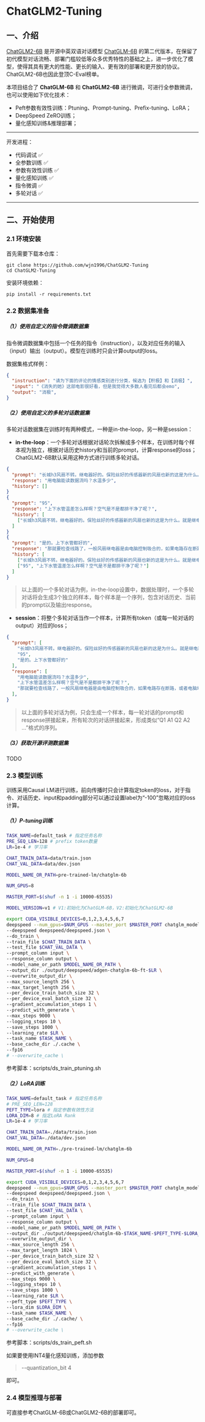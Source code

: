 # ChatGLM2-Tuning


## 一、介绍

[ChatGLM2-6B](https://github.com/THUDM/ChatGLM2-6B) 是开源中英双语对话模型 [ChatGLM-6B](https://github.com/THUDM/ChatGLM-6B) 的第二代版本，在保留了初代模型对话流畅、部署门槛较低等众多优秀特性的基础之上，进一步优化了模型，使得其具有更大的性能、更长的输入、更有效的部署和更开放的协议。ChatGLM2-6B也因此登顶C-Eval榜单。

本项目结合了 **ChatGLM-6B** 和 **ChatGLM2-6B** 进行微调，可进行全参数微调，也可以使用如下优化技术：
- Peft参数有效性训练：Ptuning、Prompt-tuning、Prefix-tuning、LoRA；
- DeepSpeed ZeRO训练；
- 量化感知训练&推理部署；

---

开发进程：
- 代码调试 ✅
- 全参数训练 ✅ 
- 参数有效性训练 ✅ 
- 量化感知训练 ✅ 
- 指令微调 ✅ 
- 多轮对话 ✅ 

---

## 二、开始使用
### 2.1 环境安装
首先需要下载本仓库：
```shell
git clone https://github.com/wjn1996/ChatGLM2-Tuning
cd ChatGLM2-Tuning
```

安装环境依赖：
```
pip install -r requirements.txt
```

### 2.2 数据集准备

##### （1）使用自定义的指令微调数据集

指令微调数据集中包括一个任务的指令（instruction），以及对应任务的输入（input）输出（output）。模型在训练时只会计算output的loss。

数据集格式样例：
```json
{
  "instruction": "请为下面的评论的情感类别进行分类，候选为【积极】和【消极】",
  "input": "《消失的她》这部电影很好看，但是我觉得大多数人看完后都会emo",
  "output": "消极",
}
```



##### （2）使用自定义的多轮对话数据集

多轮对话数据集在训练时有两种模式，一种是in-the-loop，另一种是session：
- **in-the-loop**：一个多轮对话根据对话轮次拆解成多个样本，在训练时每个样本视为独立，根据对话历史history和当前的prompt，计算response的loss；ChatGLM2-6B默认采用这种方式进行训练多轮对话。

```json
{
  "prompt": "长城h3风扇不转。继电器好的。保险丝好的传感器新的风扇也新的这是为什么。就是继电器缺一个信号线", 
  "response": "用电脑能读数据流吗？水温多少", 
  "history": []
}
{
  "prompt": "95", 
  "response": "上下水管温差怎么样啊？空气是不是都排干净了呢？", 
  "history": [
    ["长城h3风扇不转。继电器好的。保险丝好的传感器新的风扇也新的这是为什么。就是继电器缺一个信号线", "用电脑能读数据流吗？水温多少"]
  ]
}
{
  "prompt": "是的。上下水管都好的", 
  "response": "那就要检查线路了，一般风扇继电器是由电脑控制吸合的，如果电路存在断路，或者电脑坏了的话会出现继电器不吸合的情况！", 
  "history": [
    ["长城h3风扇不转。继电器好的。保险丝好的传感器新的风扇也新的这是为什么。就是继电器缺一个信号线", "用电脑能读数据流吗？水温多少"], 
    ["95", "上下水管温差怎么样啊？空气是不是都排干净了呢？"]
  ]
}
```
> 以上面的一个多轮对话为例，in-the-loop设置中，数据处理时，一个多轮对话将会生成3个独立的样本，每个样本是一个序列，包含对话历史、当前的prompt以及输出response。
- **session**：将整个多轮对话当作一个样本，计算所有token（或每一轮对话的output）对应的loss；

```json
{
  "prompt": [
    "长城h3风扇不转。继电器好的。保险丝好的传感器新的风扇也新的这是为什么。就是继电器缺一个信号线",
    "95",
    "是的。上下水管都好的"
  ],
  "response": [
    "用电脑能读数据流吗？水温多少",
    "上下水管温差怎么样啊？空气是不是都排干净了呢？",
    "那就要检查线路了，一般风扇继电器是由电脑控制吸合的，如果电路存在断路，或者电脑坏了的话会出现继电器不吸合的情况！"
  ],
}
```
> 以上面的多轮对话为例，只会生成一个样本，每一轮对话的prompt和response拼接起来，所有轮次的对话拼接起来，形成类似“Q1 A1 Q2 A2 ...”格式的序列。


##### （3）获取开源评测数据集

TODO


### 2.3 模型训练

训练采用Causal LM进行训练，前向传播时只会计算指定token的loss，对于指令、对话历史、input和padding部分可以通过设置label为“-100”忽略对应的loss计算。

##### （1）P-tuning训练
```bash
TASK_NAME=default_task # 指定任务名称
PRE_SEQ_LEN=128 # prefix token数量
LR=1e-4 # 学习率

CHAT_TRAIN_DATA=data/train.json
CHAT_VAL_DATA=data/dev.json

MODEL_NAME_OR_PATH=pre-trained-lm/chatglm-6b

NUM_GPUS=8

MASTER_PORT=$(shuf -n 1 -i 10000-65535)

MODEL_VERSION=v1 # V1:初始化为ChatGLM-6B，V2:初始化为ChatGLM2-6B

export CUDA_VISIBLE_DEVICES=0,1,2,3,4,5,6,7
deepspeed --num_gpus=$NUM_GPUS --master_port $MASTER_PORT chatglm_model_$MODEL_VERSION/run_ptuning.py \
--deepspeed deepspeed/deepspeed.json \
--do_train \
--train_file $CHAT_TRAIN_DATA \
--test_file $CHAT_VAL_DATA \
--prompt_column input \
--response_column output \
--model_name_or_path $MODEL_NAME_OR_PATH \
--output_dir ./output/deepspeed/adgen-chatglm-6b-ft-$LR \
--overwrite_output_dir \
--max_source_length 256 \
--max_target_length 256 \
--per_device_train_batch_size 32 \
--per_device_eval_batch_size 32 \
--gradient_accumulation_steps 1 \
--predict_with_generate \
--max_steps 9000 \
--logging_steps 10 \
--save_steps 1000 \
--learning_rate $LR \
--task_name $TASK_NAME \
--base_cache_dir ./.cache \
--fp16
# --overwrite_cache \
```

参考脚本：scripts/ds_train_ptuning.sh

##### （2）LoRA训练
```bash
TASK_NAME=default_task # 指定任务名称
# PRE_SEQ_LEN=128
PEFT_TYPE=lora # 指定参数有效性方法
LORA_DIM=8 # 指定LoRA Rank
LR=1e-4 # 学习率

CHAT_TRAIN_DATA=./data/train.json
CHAT_VAL_DATA=./data/dev.json

MODEL_NAME_OR_PATH=./pre-trained-lm/chatglm-6b

NUM_GPUS=8

MASTER_PORT=$(shuf -n 1 -i 10000-65535)

export CUDA_VISIBLE_DEVICES=0,1,2,3,4,5,6,7
deepspeed --num_gpus=$NUM_GPUS --master_port $MASTER_PORT chatglm_model_v1/run_peft.py \
--deepspeed deepspeed/deepspeed.json \
--do_train \
--train_file $CHAT_TRAIN_DATA \
--test_file $CHAT_VAL_DATA \
--prompt_column input \
--response_column output \
--model_name_or_path $MODEL_NAME_OR_PATH \
--output_dir ./output/deepspeed/chatglm-6b-$TASK_NAME-$PEFT_TYPE-$LORA_DIM-$LR \
--overwrite_output_dir \
--max_source_length 256 \
--max_target_length 1024 \
--per_device_train_batch_size 32 \
--per_device_eval_batch_size 32 \
--gradient_accumulation_steps 1 \
--predict_with_generate \
--max_steps 9000 \
--logging_steps 10 \
--save_steps 1000 \
--learning_rate $LR \
--peft_type $PEFT_TYPE \
--lora_dim $LORA_DIM \
--task_name $TASK_NAME \
--base_cache_dir ./.cache/ \
--fp16
# --overwrite_cache \
```

参考脚本：scripts/ds_train_peft.sh

如果要使用INT4量化感知训练，添加参数

> --quantization_bit 4

即可。

### 2.4 模型推理与部署

可直接参考ChatGLM-6B或ChatGLM2-6B的部署即可。
